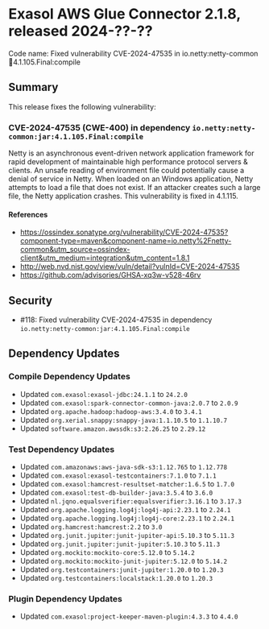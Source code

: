 # Exasol AWS Glue Connector 2.1.8, released 2024-??-??

Code name: Fixed vulnerability CVE-2024-47535 in io.netty:netty-common:jar:4.1.105.Final:compile

## Summary

This release fixes the following vulnerability:

### CVE-2024-47535 (CWE-400) in dependency `io.netty:netty-common:jar:4.1.105.Final:compile`
Netty is an asynchronous event-driven network application framework for rapid development of maintainable high performance protocol servers & clients. An unsafe reading of environment file could potentially cause a denial of service in Netty. When loaded on an Windows application, Netty attempts to load a file that does not exist. If an attacker creates such a large file, the Netty application crashes. This vulnerability is fixed in 4.1.115.
#### References
* https://ossindex.sonatype.org/vulnerability/CVE-2024-47535?component-type=maven&component-name=io.netty%2Fnetty-common&utm_source=ossindex-client&utm_medium=integration&utm_content=1.8.1
* http://web.nvd.nist.gov/view/vuln/detail?vulnId=CVE-2024-47535
* https://github.com/advisories/GHSA-xq3w-v528-46rv

## Security

* #118: Fixed vulnerability CVE-2024-47535 in dependency `io.netty:netty-common:jar:4.1.105.Final:compile`

## Dependency Updates

### Compile Dependency Updates

* Updated `com.exasol:exasol-jdbc:24.1.1` to `24.2.0`
* Updated `com.exasol:spark-connector-common-java:2.0.7` to `2.0.9`
* Updated `org.apache.hadoop:hadoop-aws:3.4.0` to `3.4.1`
* Updated `org.xerial.snappy:snappy-java:1.1.10.5` to `1.1.10.7`
* Updated `software.amazon.awssdk:s3:2.26.25` to `2.29.12`

### Test Dependency Updates

* Updated `com.amazonaws:aws-java-sdk-s3:1.12.765` to `1.12.778`
* Updated `com.exasol:exasol-testcontainers:7.1.0` to `7.1.1`
* Updated `com.exasol:hamcrest-resultset-matcher:1.6.5` to `1.7.0`
* Updated `com.exasol:test-db-builder-java:3.5.4` to `3.6.0`
* Updated `nl.jqno.equalsverifier:equalsverifier:3.16.1` to `3.17.3`
* Updated `org.apache.logging.log4j:log4j-api:2.23.1` to `2.24.1`
* Updated `org.apache.logging.log4j:log4j-core:2.23.1` to `2.24.1`
* Updated `org.hamcrest:hamcrest:2.2` to `3.0`
* Updated `org.junit.jupiter:junit-jupiter-api:5.10.3` to `5.11.3`
* Updated `org.junit.jupiter:junit-jupiter:5.10.3` to `5.11.3`
* Updated `org.mockito:mockito-core:5.12.0` to `5.14.2`
* Updated `org.mockito:mockito-junit-jupiter:5.12.0` to `5.14.2`
* Updated `org.testcontainers:junit-jupiter:1.20.0` to `1.20.3`
* Updated `org.testcontainers:localstack:1.20.0` to `1.20.3`

### Plugin Dependency Updates

* Updated `com.exasol:project-keeper-maven-plugin:4.3.3` to `4.4.0`

